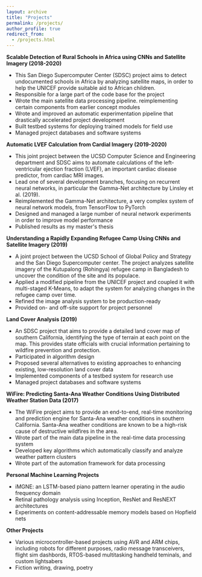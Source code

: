 ```yaml
---
layout: archive
title: "Projects"
permalink: /projects/
author_profile: true
redirect_from: 
  - /projects.html
---
```


**Scalable Detection of Rural Schools in Africa using CNNs and Satellite Imagery (2018-2020)**
- This San Diego Supercomputer Center (SDSC) project aims to detect undocumented schools in Africa by analyzing satellite maps, in order to help the UNICEF provide suitable aid to African children.
- Responsible for a large part of the code base for the project
- Wrote the main satellite data processing pipeline. reimplementing certain components from earlier concept modules
- Wrote and improved an automatic experimentation pipeline that drastically accelerated project development
- Built testbed systems for deploying trained models for field use
- Managed project databases and software systems

**Automatic LVEF Calculation from Cardial Imagery (2019-2020)**
- This joint project between the UCSD Computer Science and Engineering department and SDSC aims to automate calculations of the left-ventricular ejection fraction (LVEF), an important cardiac disease predictor, from cardiac MRI images.
- Lead one of several development branches, focusing on recurrent neural networks, in particular the Gamma-Net architecture by Linsley et al. (2019). 
- Reimplemented the Gamma-Net architecture, a very complex system of neural network models, from TensorFlow to PyTorch
- Designed and managed a large number of neural network experiments in order to improve model performance
- Published results as my master's thesis

**Understanding a Rapidly Expanding Refugee Camp Using CNNs and Satellite Imagery (2019)**
- A joint project between the UCSD School of Global Policy and Strategy and the San Diego Supercomputer center. The project analyzes satellite imagery of the Kutupalong (Rohingya) refugee camp in Bangladesh to uncover the condition of the site and its populace. 
- Applied a modified pipeline from the UNICEF project and coupled it with multi-staged K-Means, to adapt the system for analyzing changes in the refugee camp over time.
- Refined the image analysis system to be production-ready
- Provided on- and off-site support for project personnel

**Land Cover Analysis (2019)**
- An SDSC project that aims to provide a detailed land cover map of southern California, identifying the type of terrain at each point on the map. This provides state officials with crucial information pertaining to wildfire prevention and protection.
- Participated in algorithm design
- Proposed several alternatives to existing approaches to enhancing existing, low-resolution land cover data
- Implemented components of a testbed system for research use
- Managed project databases and software systems

**WiFire: Predicting Santa-Ana Weather Conditions Using Distributed Weather Station Data (2017)**
- The WiFire project aims to provide an end-to-end, real-time monitoring and prediction engine for Santa-Ana weather conditions in southern California. Santa-Ana weather conditions are known to be a high-risk cause of destructive wildfires in the area. 
- Wrote part of the main data pipeline in the real-time data processing system
- Developed key algorithms which automatically classify and analyze weather pattern clusters
- Wrote part of the automation framework for data processing

**Personal Machine Learning Projects**
- iMGNE: an LSTM-based piano pattern learner operating in the audio frequency domain
- Retinal pathology analysis using Inception, ResNet and ResNEXT architectures
- Experiments on content-addressable memory models based on Hopfield nets

**Other Projects**
- Various microcontroller-based projects using AVR and ARM chips, including robots for different purposes, radio message transceivers, flight sim dashbords, RTOS-based multitasking handheld teminals, and custom lightsabers
- Fiction writing, drawing, poetry
